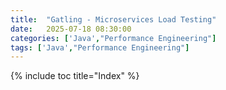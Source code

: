 ```yaml
---
title:  "Gatling - Microservices Load Testing"
date:   2025-07-18 08:30:00
categories: ['Java',"Performance Engineering"]
tags: ['Java',"Performance Engineering"]
---
```


{% include toc title="Index" %}

